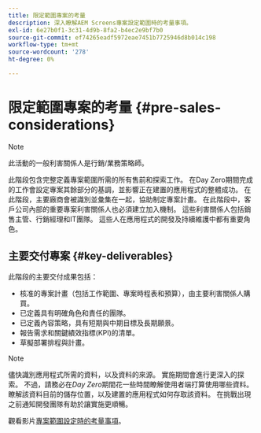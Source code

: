 ```yaml
---
title: 限定範圍專案的考量
description: 深入瞭解AEM Screens專案設定範圍時的考量事項。
exl-id: 6e27b0f1-3c31-4d9b-8fa2-b4ec2e9bf7b0
source-git-commit: ef74265eadf5972eae7451b7725946d8b014c198
workflow-type: tm+mt
source-wordcount: '278'
ht-degree: 0%

---
```


# 限定範圍專案的考量 {#pre-sales-considerations}

>[!NOTE]
>此活動的一般利害關係人是行銷/業務策略師。

此階段包含完整定義專案範圍所需的所有售前和探索工作。 在Day Zero期間完成的工作會設定專案其餘部分的基調，並影響正在建置的應用程式的整體成功。
在此階段，主要廠商會被識別並彙集在一起，協助制定專案計畫。 在此階段中，客戶公司內部的重要專案利害關係人也必須建立加入機制。 這些利害關係人包括銷售主管、行銷經理和IT團隊。 這些人在應用程式的開發及持續維護中都有重要角色。

## 主要交付專案 {#key-deliverables}

此階段的主要交付成果包括：

* 核准的專案計畫（包括工作範圍、專案時程表和預算），由主要利害關係人購買。
* 已定義具有明確角色和責任的團隊。
* 已定義內容策略，具有短期與中期目標及長期願景。
* 報告需求和關鍵績效指標(KPI)的清單。
* 草擬部署排程與計畫。

>[!NOTE]
>
>儘快識別應用程式所需的資料，以及資料的來源。 實施期間會進行更深入的探索。 不過，請務必在&#x200B;*Day Zero*&#x200B;期間花一些時間瞭解使用者端打算使用哪些資料。 瞭解該資料目前的儲存位置，以及建置的應用程式如何存取該資料。 在挑戰出現之前通知開發團隊有助於讓實施更順暢。

觀看影片[專案範圍設定時的考量事項](https://experienceleague.adobe.com/zh-hant/docs/experience-manager-screens/user-guide/digital-signage-network/project-considerations)。
